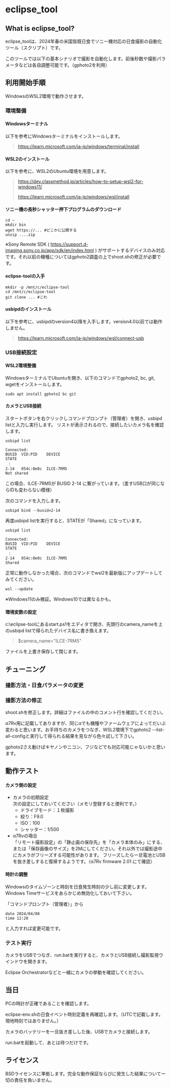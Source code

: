 # eclipse_tool

## What is eclipse_tool?
eclipse_toolは、2024年春の米国皆既日食でソニー機対応の日食撮影の自動化ツール（スクリプト）です。

このツールでは以下の基本シナリオで撮影を自動化します。前後秒数や撮影パラメータなどは各自調整可能です。（gphoto2を利用）

## 利用開始手順

WindowsのWSL2環境で動作させます。

### 環境整備

#### Windowsターミナル

以下を参考にWindowsターミナルをインストールします。

> https://learn.microsoft.com/ja-jp/windows/terminal/install

#### WSL2のインストール

以下を参考に、WSL2のUbuntu環境を用意します。

> https://dev.classmethod.jp/articles/how-to-setup-wsl2-for-windows11/
> 
> https://learn.microsoft.com/ja-jp/windows/wsl/install

#### ソニー機の長秒シャッター押下プログラムのダウンロード

```
cd ~
mkdir bin
wget https://... #どこかに公開する
unzip ....zip
```

※Sony Remote SDK ( https://support.d-imaging.sony.co.jp/app/sdk/en/index.html ) がサポートするデバイスのみ対応です。それ以前の機種についてはgphoto2調査の上でshoot.shの修正が必要です。

#### eclipse-toolの入手

```
mkdir -p /mnt/c/eclipse-tool
cd /mnt/c/eclipse-tool
git clone ... #これ
```

#### usbipdのインストール

以下を参考に、usbipdのversion4以降を入手します。version4.0以前では動作しません。

> https://learn.microsoft.com/ja-jp/windows/wsl/connect-usb

### USB接続設定

#### WSL2環境整備

WindowsターミナルでUbuntuを開き、以下のコマンドでgphoto2, bc, git, wgetをインストールします。

```
sudo apt install gphoto2 bc git
```

#### カメラとUSB接続

スタートボタンを右クリックしコマンドプロンプト（管理者）を開き、usbipd listと入力し実行します。
リストが表示されるので、接続したいカメラ名を確認します。

```
usbipd list

Connected:
BUSID  VID:PID    DEVICE                                                        STATE
 ：
2-14   054c:0e0c  ILCE-7RM5                                                     Not shared
```

この場合、ILCE-7RM5が BUSID 2-14 に繋がっています。（差すUSB口が同じならIDも変わらない模様）

次のコマンドを入力します。

```
usbipd bind --busid=2-14
```

再度usbipd listを実行すると、STATEが「Shared」になっています。

```
usbipd list

Connected:
BUSID  VID:PID    DEVICE                                                        STATE
 ：
2-14   054c:0e0c  ILCE-7RM5                                                     Shared
```

正常に動作しなかった場合、次のコマンドでwsl2を最新版にアップデートしてみてください。

```
wsl --update
```

※Windows11のみ検証。Windows10では異なるかも。

#### 環境変数の設定

c:\eclipse-toolにあるstart.ps1をエディタで開き、先頭行のcamera_nameを上のusbipd listで得られたデバイス名に書き換えます。

> $camera_name="ILCE-7RM5"

ファイルを上書き保存して閉じます。

## チューニング

### 撮影方法・日食パラメータの変更

### 撮影方法の修正

shoot.shを修正します。詳細はファイルの中のコメント行を確認してください。

α7Rv用に記載してありますが、同じαでも機種やファームウェアによってだいぶ変わると思います。お手持ちのカメラをつなぎ、WSL2環境下でgphoto2 --list-all-configと実行して得られる結果を見ながら色々試して下さい。

gphoto2さえ動けばキヤノンやニコン、フジなどでも対応可能じゃないかと思います。

## 動作テスト

#### カメラ側の設定

* カメラの初期設定  
  次の設定にしておいてください（メモリ登録すると便利です。）
  * ドライブモード：１枚撮影
  * 絞り：F9.0
  * ISO：100
  * シャッター：1/500
* α7Rvの場合  
「リモート撮影設定」の「静止画の保存先」を「カメラ本体のみ」にする、または「保存画像のサイズ」を2Mにしてください。それ以外では撮影途中にカメラがフリーズする可能性があります。
フリーズしたら一旦電池とUSBを抜き差しすると復帰するようです。（α7Rv firmware 2.01 にて確認）

#### 時計の調整

Windowsのタイムゾーンと時刻を日食発生時刻の少し前に変更します。
Windows Timeサービスをあらかじめ無効化しておいて下さい。

「コマンドプロンプト（管理者）」から
```
date 2024/04/08
time 12:20
```
と入力すれば変更可能です。

### テスト実行

カメラをUSBでつなぎ、run.batを実行すると、カメラとUSB接続し撮影監視ウインドウを開きます。

Eclipse Orchestratorなどと一緒にカメラの挙動を確認してください。

## 当日

PCの時計が正確であることを確認します。

eclipse-env.shの日食イベント時刻定義を再確認します。（UTCで記載します。現地時刻ではありません。）

カメラのバッテリーを一旦抜き差しした後、USBでカメラと接続します。

run.batを起動して、あとは待つだけです。

## ライセンス

BSDライセンスに準拠します。完全な動作保証ならびに発生した結果について一切の責任を負いません。
